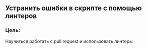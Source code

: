 ## Устранить ошибки в скрипте с помощью линтеров

### Цель:

Научиться работать с pull request и использовать линтеры